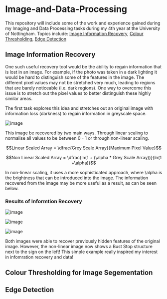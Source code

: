 # Image-and-Data-Processing
This repository will include some of the work and experience gained during my Imaging and Data Processing tasks during my 4th year at the University of Nottingham. 
Topics include: [Image Information Recovery](#Image-Information-Recovery), [Colour Thresholding](#Colour-Thresholding-for-Image-Segementation ), [Edge Detection](#Edge-Detection) 

## Image Information Recovery
One such useful recovery tool would be the ability to regain information that is lost in an image. For example, if the photo was taken in a dark lighting it would be hard to distinguish some of the features in the image. 
The different pixel values may not be stretched very much, leading to regions that are barely noticeable (i.e. dark regions). One way to overcome this issue is to stretch out the pixel values to better distinguish these highly similar areas. 

The first task explores this idea and stretches out an original image with information loss (darkness) to regain information in greyscale space. 

![image](https://github.com/user-attachments/assets/ab5106c7-b750-488b-a3a5-f490538ec539)


This image be recovered by two main ways. Through linear scaling to normalise all values to be between 0 - 1 or through non-linear scaling. 

$$Linear Scaled Array = \dfrac{Grey Scale Array}{Maximum Pixel Value}$$

$$Non Linear Scaled Array = \dfrac{ln(1 + (\alpha * Grey Scale Array))}{ln(1 +\alpha)}$$

In non-linear scaling, it uses a more sophisticated approach, where \alpha is the brightness that can be introduced into the image. The information recovered from the image may be more useful as a result, as can be seen below. 

### Results of Informtion Recovery
![image](https://github.com/user-attachments/assets/8a21a57d-bdf4-4f77-a7cb-14129c203c20)

![image](https://github.com/user-attachments/assets/fce97547-ff12-4fc5-a2e5-4e3a3cfbbcd9)

![image](https://github.com/user-attachments/assets/024fd36d-ce0c-4f6a-a1e0-53a3cb5b4023)

Both images were able to recover previously hidden features of the original image. However, the non-linear image now shows a Bust Stop structure next to the sign  on the left! 
This simple example really inspired my interest in infomration recovery and data!

## Colour Thresholding for Image Segementation 

## Edge Detection

